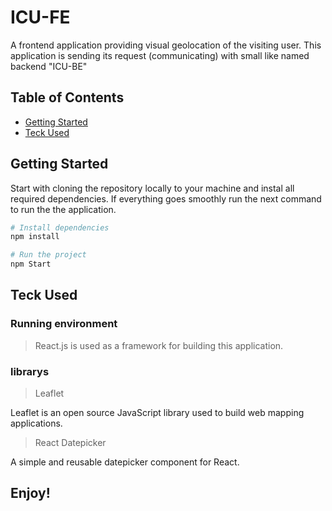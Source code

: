 # ICU-FE

A frontend application providing visual geolocation of the visiting user. This application is sending its request (communicating) with small like named backend "ICU-BE"

## Table of Contents

- [Getting Started](#getting-started)
- [Teck Used](#teck-used)

## Getting Started

Start with cloning the repository locally to your machine and instal all required dependencies. If everything goes smoothly run the next command to run the the application.

```bash
# Install dependencies
npm install

# Run the project
npm Start
```

## Teck Used

### Running environment

> React.js is used as a framework for building this application. 

### librarys

> Leaflet 

Leaflet is an open source JavaScript library used to build web mapping applications.

>React Datepicker

A simple and reusable datepicker component for React.

## Enjoy!